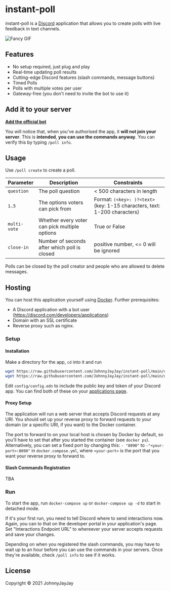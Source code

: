 # instant-poll

instant-poll is a [Discord](https://discord.com) application that allows you to create polls with live feedback in text channels. 

![Fancy GIF](https://cdn.discordapp.com/attachments/649255956844118016/850806779256373318/ezgif.com-gif-maker.gif)

## Features
- No setup required, just plug and play
- Real-time updating poll results
- Cutting-edge Discord features (slash commands, message buttons)
- Timed Polls
- Polls with multiple votes per user
- Gateway-free (you don't need to invite the bot to use it)

## Add it to your server

[**Add the official bot**](https://discord.com/oauth2/authorize?client_id=489108697864470531&scope=applications.commands)

You will notice that, when you've authorised the app, it **will not join your server**. This is **intended**, **you can use the commands anyway**.
You can verify this by typing `/poll info`.

## Usage
Use `/poll create` to create a poll. 

| Parameter    | Description                                   | Constraints                                                               |
|--------------|-----------------------------------------------|---------------------------------------------------------------------------|
| `question`   | The poll question                             | < 500 characters in length                                                |
| `1`..`5`     | The options voters can pick from              | Format: `(<key>: )?<text>` (key: 1-15 characters, text: 1-200 characters) |
| `multi-vote` | Whether every voter can pick multiple options | True or False                                                             |
| `close-in`   | Number of seconds after which poll is closed  | positive number, <= 0 will be ignored                                     |

Polls can be closed by the poll creator and people who are allowed to delete messages.

## Hosting
You can host this application yourself using [Docker](https://docker.com). Further prerequisites:
- A Discord application with a bot user (https://discord.com/developers/applications)
- Domain with an SSL certificate
- Reverse proxy such as nginx.

### Setup

#### Installation
Make a directory for the app, `cd` into it and run

``` bash
wget https://raw.githubusercontent.com/JohnnyJayJay/instant-poll/main/config/config.edn.template -O config/config.edn
wget https://raw.githubusercontent.com/JohnnyJayJay/instant-poll/main/docker-compose.yml
```

Edit `config/config.edn` to include the public key and token of your Discord app. You can find both of these on your [applications page](https://discord.com/developers/applications).

#### Proxy Setup
The application will run a web server that accepts Discord requests at any URI. You should set up your reverse proxy to forward requests to your domain
(or a specific URI, if you want) to the Docker container.

The port to forward to on your local host is chosen by Docker by default, so you'll have to set that after you started the container (see `docker ps`). 
Alternatively, you can set a fixed port by changing this: `- "8090"` to `-"<your-port>:8090"` in `docker.compose.yml`, where `<your-port>` is the
port that you want your reverse proxy to forward to.

#### Slash Commands Registration
TBA

### Run

To start the app, run `docker-compose up` or `docker-compose up -d` to start in detached mode.

If it's your first run, you need to tell Discord where to send interactions now. Again, you can to that on the developer portal in your application's page. Set "Interactions Endpoint URL" to whereever your server accepts requests and save your changes.

Depending on when you registered the slash commands, you may have to wait up to an hour before you can use the commands in your servers. Once they're available, check `/poll info` to see if it works.

## License

Copyright © 2021 JohnnyJayJay
